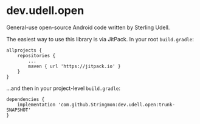 # dev.udell.open

General-use open-source Android code written by Sterling Udell.

The easiest way to use this library is via JitPack. In your root `build.gradle`:

	allprojects {
		repositories {
			...
			maven { url 'https://jitpack.io' }
		}
	}

...and then in your project-level `build.gradle`:

	dependencies {
		implementation 'com.github.Stringmon:dev.udell.open:trunk-SNAPSHOT'
	}
